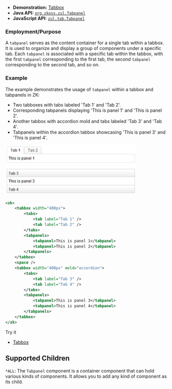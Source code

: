 
- **Demonstration:** [Tabbox](https://www.zkoss.org/zkdemo/tabbox)
- **Java API:** [`org.zkoss.zul.Tabpanel`](https://www.zkoss.org/javadoc/latest/zk/org/zkoss/zul/Tabpanel.html)
- **JavaScript API:** [`zul.tab.Tabpanel`](https://www.zkoss.org/javadoc/latest/jsdoc/classes/zul.tab.Tabpanel.html)

### Employment/Purpose

A `tabpanel` serves as the content container for a single tab within a tabbox. It is used to organize and display a group of components under a specific tab. Each `tabpanel` is associated with a specific tab within the tabbox, with the first `tabpanel` corresponding to the first tab, the second `tabpanel` corresponding to the second tab, and so on.

### Example

The example demonstrates the usage of `tabpanel` within a tabbox and tabpanels in ZK:

- Two tabboxes with tabs labeled 'Tab 1' and 'Tab 2'.
- Corresponding tabpanels displaying 'This is panel 1' and 'This is panel 2'.
- Another tabbox with accordion mold and tabs labeled 'Tab 3' and 'Tab 4'.
- Tabpanels within the accordion tabbox showcasing 'This is panel 3' and 'This is panel 4'.

![Tabs](images/ZKComRef_Containers_Tabs.png)
```xml
<zk>
	<tabbox width="400px">
		<tabs>
			<tab label="Tab 1" />
			<tab label="Tab 2" />
		</tabs>
		<tabpanels>
			<tabpanel>This is panel 1</tabpanel>
			<tabpanel>This is panel 2</tabpanel>
		</tabpanels>
	</tabbox>
	<space />
	<tabbox width="400px" mold="accordion">
		<tabs>
			<tab label="Tab 3" />
			<tab label="Tab 4" />
		</tabs>
		<tabpanels>
			<tabpanel>This is panel 3</tabpanel>
			<tabpanel>This is panel 4</tabpanel>
		</tabpanels>
	</tabbox>
</zk>
```

Try it

* [Tabbox](https://zkfiddle.org/sample/cd1tff/1-ZK-Component-Reference-Tabbox-Example?v=latest&t=Iceblue_Compact)

## Supported Children

`*ALL`: The `Tabpanel` component is a container component that can hold various kinds of components. It allows you to add any kind of component as its child.